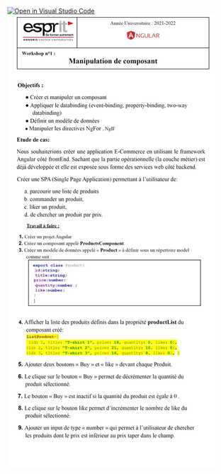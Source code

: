 [![Open in Visual Studio Code](https://classroom.github.com/assets/open-in-vscode-f059dc9a6f8d3a56e377f745f24479a46679e63a5d9fe6f495e02850cd0d8118.svg)](https://classroom.github.com/online_ide?assignment_repo_id=7478699&assignment_repo_type=AssignmentRepo)
![plot](https://github.com/badi3a/AngularWorkshops-2cinfo/blob/main/workshop1.png)

